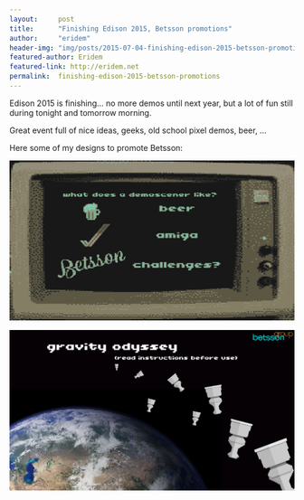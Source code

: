 ```yaml
---
layout:     post
title:      "Finishing Edison 2015, Betsson promotions"
author:     "eridem"
header-img: "img/posts/2015-07-04-finishing-edison-2015-betsson-promotions/GravityOddisee.png"
featured-author: Eridem
featured-link: http://eridem.net
permalink:  finishing-edison-2015-betsson-promotions
---
```


Edison 2015 is finishing... no more demos until next year, but a lot of fun still during tonight and tomorrow morning.

Great event full of nice ideas, geeks, old school pixel demos, beer, ...

Here some of my designs to promote Betsson:

![](/img/posts/2015-07-04-finishing-edison-2015-betsson-promotions/PCChallenge.png)

![](/img/posts/2015-07-04-finishing-edison-2015-betsson-promotions/GravityOddisee.png)